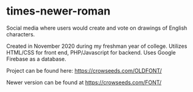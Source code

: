 # times-newer-roman
Social media where users would create and vote on drawings of English characters.

Created in November 2020 during my freshman year of college. Utilizes HTML/CSS for front end, PHP/Javascript for backend. Uses Google Firebase as a database.

Project can be found here: https://crowseeds.com/OLDFONT/

Newer version can be found at https://crowseeds.com/FONT/

